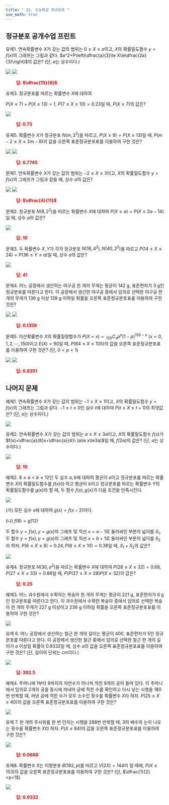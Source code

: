 ```yaml
---
title: " 31. 수능특강 정규분포 "
use_math: true
---
```



## 정규분포 공개수업 프린트

유제1. 연속확률변수 $X$가 갖는 값의 범위는 $0\le X\le a$이고, $X$의 확률밀도함수 $y=f(x)$의 그래프는 그림과 같다. $a^2+P\left(\dfrac{a}{3}\le X\le\dfrac{2a}{3}\right)$의 값은? (단, $a$는 상수이다.)

<img src="/assets/Pasted image 20240610222255.png"/>

<img src="/assets/Pasted image 20240612214219.png"/>

**<span style="color: red;">$\qquad$답: $\dfrac{15}{8}$</span>**

유제3. 정규분포를 따르는 확률변수 $X$에 대하여

 $P(X\le 7)+P(X\le 13)=1$, $P(7\le X\le 10)=0.23$일 때, $P(X\ge7)$의 값은?

<img src="/assets/Pasted image 20240612215322.png"/>

**<span style="color: red;">$\qquad$답: $0.73$</span>**

유제5. 확률변수 $X$가 정규분포 $N(m, 2^2)$을 따르고, $P(X\le 9)=P(X\ge13)$일 때, $P(m-2\le X\le 2m-8)$의 값을 오른쪽 표준정규분포표를 이용하여 구한 것은? 

<img src="/assets/Pasted image 20240610223016.png"/>

<img src="/assets/Pasted image 20240613140410.png"/>

**<span style="color: red;">$\qquad$답: $0.7745$</span>**

문제1. 연속확률변수 $X$가 갖는 값의 범위는 $-2\le X\le 3$이고, $X$의 확률밀도함수 $y=f(x)$의 그래프가 그림과 같을 때, 상수 $a$의 값은?

<img src="/assets/Pasted image 20240610223656.png"/>

<img src="/assets/Pasted image 20240612220919.png"/>

**<span style="color: red;">$\qquad$답: $\dfrac{4}{11}$</span>**

문제2. 정규분포 $N(8, 2^2)$을 따르는 확률변수 $X$에 대하여 $P(X\ge a)=P(X\le 2a-14)$일 때, 상수 $a$의 값은?

<img src="/assets/Pasted image 20240612220928.png"/>

**<span style="color: red;">$\qquad$답: $10$</span>**

문제3. 두 확률변수 $X, Y$가 각각 정규분포 $N(16, 4^2), N(40, 2^2)$을 따르고 $P(14\le X\le 24)=P(36\le Y\le a)$일 때, 상수 $a$의 값은?

<img src="/assets/Pasted image 20240612220938.png"/>

**<span style="color: red;">$\qquad$답: $41$</span>**

문제4. 어느 공장에서 생산하는 야구공 한 개의 무게는 평균이 142 g, 표준편차가 3 g인 정규분포를 따른다고 한다. 이 공장에서 생산한 야구공 중에서 임의로 선택한 야구공 한 개의 무게가 136 g 이상 139 g 이하일 확률을 오른쪽 표준정규분포표를 이용하여 구한 것은?

<img src="/assets/Pasted image 20240610223213.png"/>

<img src="/assets/Pasted image 20240612220947.png"/>

**<span style="color: red;">$\qquad$답: $0.1359$</span>**

문제5. 이산확률변수 $X$의 확률질량함수가 $P(X=x)=\, _{150}C_xp^x(1-p)^{150-x}\ (x=0, 1, 2, \cdots, 150)$이고 $E(X)=90$일 때, $P(84\le X\le 105)$의 값을 오른쪽 표준정규분포표를 이용하여 구한 것은? (단, $0<p<1$)

<img src="/assets/Pasted image 20240610223016.png"/>

<img src="/assets/Pasted image 20240612220839.png"/>

**<span style="color: red;">$\qquad$답: $0.8351$</span>**


## 나머지 문제

예제1. 연속확률변수 $X$가 갖는 값의 범위는 $-1\le X\le 1$이고, $X$의 확률밀도함수 $y=f(x)$의 그래프는 그림과 같다. $-1\le t\le0$인 실수 $t$에 대하여 $P(t\le X\le t+1)$의 최댓값은? (단, $a$는 상수이다.)

<img src="/assets/Pasted image 20240610222153.png"/>

유제2. 연속확률변수 $X$가 갖는 값의 범위는 $a\le X\le 3a$이고, $X$의 확률밀도함수 $f(x)$가 $f(x)=\dfrac{a}{8}x+\dfrac{a}{4}\ (a\le x\le3a)$일 때, $f(2a)$의 값은? (단, $a$는 상수이다.)

<img src="/assets/Pasted image 20240612214256.png"/>

**<span style="color: red;">$\qquad$답: $10$</span>**

예제2. $8\le a<b\le12$인 두 실수 $a, b$에 대하여 평균이 $a$이고 정규분포를 따르는 확률변수 $X$의 확률밀도함수를 $f(x)$라 하고 평균이 $b$이고 정규분포를 따르는 확률변수 $Y$의 확률밀도함수를 $g(x)$라 할 때, 두 함수 $f(x), g(x)$가 다음 조건을 만족시킨다. 

<img src="/assets/Pasted image 20240610222817.png"/>

(가) 모든 실수 $x$에 대하여 $g(x)=f(x-2)$이다. 

(나) $f(8)=g(12)$

두 함수 $y=f(x), y=g(x)$의 그래프 및 직선 $x=a-1$로 둘러싸인 부분의 넓이를 $S_1$, 두 함수 $y=f(x), y=g(x)$의 그래프 및 직선 $x=b+1$로 둘러싸인 부분의 넓이를 $S_2$라 하자. $P(6\le X\le 8)=0.24, P(8\le X\le 10)=0.38$일 때, $S_1+S_2$의 값은?

<img src="/assets/Pasted image 20240612214422.png"/>


유제4. 정규분포 $N(30,\sigma^2)$을 따르는 확률변수 $X$에 대하여 $P(28\le X\le 32)=0.68$, $P(27\le X\le 33)=0.86$일 때, $P(P(27\le X\le 28)P(X\ge 32)$의 값은?

**<span style="color: red;">$\qquad$답: $0.25$</span>**

예제3. 어느 과수원에서 수확하는 복숭아 한 개의 무게는 평균이 221 g, 표준편차가 6 g인 정규분포를 따른다고 한다. 이 과수원에서 수확한 복숭아 중에서 임의로 선택한 복숭아 한 개의 무게가 227 g 이상이고 236 g 이하일 확률을 오른쪽 표준정규분포표를 이용하여 구한 것은?

<img src="/assets/Pasted image 20240610223016.png"/>

유제 6. 어느 공장에서 생산하는 철근 한 개의 길이는 평균이 400, 표준편차가 5인 정규분포를 따른다고 한다. 이 공장에서 생산한 철근 중에서 임의로 선택한 철근 한 개의 길이가 $a$ 이상일 확률이 0.9332일 때, 상수 $a$의 값을 오른쪽 표준정규분포표를 이용하여 구한 것은? (단, 길이의 단위는 cm이다.)

<img src="/assets/Pasted image 20240610223213.png"/>

**<span style="color: red;">$\qquad$답: $392.5$</span>**

예제4. 주머니에 1부터 9까지의 자연수가 하나씩 적힌 9개의 공이 들어 있다. 이 주머니에서 임의로 2개의 공을 동시에 꺼내어 공에 적힌 수를 확인하고 다시 넣는 시행을 180번 반복할 때, 꺼낸 공에 적힌 수가 모두 소수인 횟수를 확률변수 $X$라 하자. $P(25\le X\le 40)$의 값을 오른쪽 표준정규분포표를 이용하여 구한 것은?

<img src="/assets/Pasted image 20240610223016.png"/>

유제 7. 한 개의 주사위를 한 번 던지는 시행을 288번 반복할 때, 3의 배수의 눈이 나오는 횟수를 확률변수 $X$라 하자. $P(X\le 84)$의 값을 오른쪽 표준정규분포표를 이용하여 구한 것은? 

<img src="/assets/Pasted image 20240610223016.png"/>

**<span style="color: red;">$\qquad$답: $0.0668$</span>**

유제8. 확률변수 $X$는 이항분포 $B(192, p)$를 따르고 $V(2X)=144$이 일 때매, $P(X\le 153)$의 값을 오른쪽 표준정규분포표를 이용하여 구한 것은? (단, $\dfrac{1}{2}<p<1$)

<img src="/assets/Pasted image 20240610223016.png"/>

**<span style="color: red;">$\qquad$답: $0.9332$</span>**